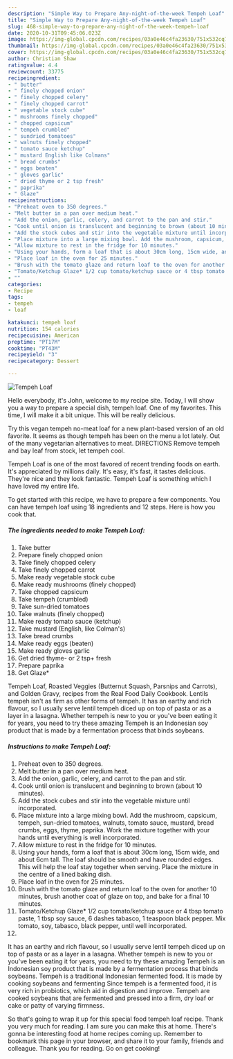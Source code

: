 ```yaml
---
description: "Simple Way to Prepare Any-night-of-the-week Tempeh Loaf"
title: "Simple Way to Prepare Any-night-of-the-week Tempeh Loaf"
slug: 468-simple-way-to-prepare-any-night-of-the-week-tempeh-loaf
date: 2020-10-31T09:45:06.023Z
image: https://img-global.cpcdn.com/recipes/03a0e46c4fa23630/751x532cq70/tempeh-loaf-recipe-main-photo.jpg
thumbnail: https://img-global.cpcdn.com/recipes/03a0e46c4fa23630/751x532cq70/tempeh-loaf-recipe-main-photo.jpg
cover: https://img-global.cpcdn.com/recipes/03a0e46c4fa23630/751x532cq70/tempeh-loaf-recipe-main-photo.jpg
author: Christian Shaw
ratingvalue: 4.4
reviewcount: 33775
recipeingredient:
- " butter"
- " finely chopped onion"
- " finely chopped celery"
- " finely chopped carrot"
- " vegetable stock cube"
- " mushrooms finely chopped"
- " chopped capsicum"
- " tempeh crumbled"
- " sundried tomatoes"
- " walnuts finely chopped"
- " tomato sauce ketchup"
- " mustard English like Colmans"
- " bread crumbs"
- " eggs beaten"
- " gloves garlic"
- " dried thyme or 2 tsp fresh"
- " paprika"
- " Glaze"
recipeinstructions:
- "Preheat oven to 350 degrees."
- "Melt butter in a pan over medium heat."
- "Add the onion, garlic, celery, and carrot to the pan and stir."
- "Cook until onion is translucent and beginning to brown (about 10 minutes)."
- "Add the stock cubes and stir into the vegetable mixture until incorporated."
- "Place mixture into a large mixing bowl. Add the mushroom, capsicum, tempeh, sun-dried tomatoes, walnuts, tomato sauce, mustard, bread crumbs, eggs, thyme, paprika. Work the mixture together with your hands until everything is well incorporated."
- "Allow mixture to rest in the fridge for 10 minutes."
- "Using your hands, form a loaf that is about 30cm long, 15cm wide, and about 6cm tall. The loaf should be smooth and have rounded edges. This will help the loaf stay together when serving. Place the mixture in the centre of a lined baking dish."
- "Place loaf in the oven for 25 minutes."
- "Brush with the tomato glaze and return loaf to the oven for another 10 minutes, brush another coat of glaze on top, and bake for a final 10 minutes."
- "Tomato/Ketchup Glaze* 1/2 cup tomato/ketchup sauce or 4 tbsp tomato paste, 1 tbsp soy sauce, 6 dashes tabasco, 1 teaspoon black pepper. Mix tomato, soy, tabasco, black pepper, until well incorporated."
- ""
categories:
- Recipe
tags:
- tempeh
- loaf

katakunci: tempeh loaf 
nutrition: 154 calories
recipecuisine: American
preptime: "PT17M"
cooktime: "PT43M"
recipeyield: "3"
recipecategory: Dessert

---
```



![Tempeh Loaf](https://img-global.cpcdn.com/recipes/03a0e46c4fa23630/751x532cq70/tempeh-loaf-recipe-main-photo.jpg)

Hello everybody, it's John, welcome to my recipe site. Today, I will show you a way to prepare a special dish, tempeh loaf. One of my favorites. This time, I will make it a bit unique. This will be really delicious.

Try this vegan tempeh no-meat loaf for a new plant-based version of an old favorite. It seems as though tempeh has been on the menu a lot lately. Out of the many vegetarian alternatives to meat. DIRECTIONS Remove tempeh and bay leaf from stock, let tempeh cool.

Tempeh Loaf is one of the most favored of recent trending foods on earth. It's appreciated by millions daily. It's easy, it's fast, it tastes delicious. They're nice and they look fantastic. Tempeh Loaf is something which I have loved my entire life.


To get started with this recipe, we have to prepare a few components. You can have tempeh loaf using 18 ingredients and 12 steps. Here is how you cook that.

<!--inarticleads1-->

##### The ingredients needed to make Tempeh Loaf:

1. Take  butter
1. Prepare  finely chopped onion
1. Take  finely chopped celery
1. Take  finely chopped carrot
1. Make ready  vegetable stock cube
1. Make ready  mushrooms (finely chopped)
1. Take  chopped capsicum
1. Take  tempeh (crumbled)
1. Take  sun-dried tomatoes
1. Take  walnuts (finely chopped)
1. Make ready  tomato sauce (ketchup)
1. Take  mustard (English, like Colman&#39;s)
1. Take  bread crumbs
1. Make ready  eggs (beaten)
1. Make ready  gloves garlic
1. Get  dried thyme- or 2 tsp+ fresh
1. Prepare  paprika
1. Get  Glaze*


Tempeh Loaf, Roasted Veggies (Butternut Squash, Parsnips and Carrots), and Golden Gravy, recipes from the Real Food Daily Cookbook. Lentils tempeh isn&#39;t as firm as other forms of tempeh. It has an earthy and rich flavour, so I usually serve lentil tempeh diced up on top of pasta or as a layer in a lasagna. Whether tempeh is new to you or you&#39;ve been eating it for years, you need to try these amazing Tempeh is an Indonesian soy product that is made by a fermentation process that binds soybeans. 

<!--inarticleads2-->

##### Instructions to make Tempeh Loaf:

1. Preheat oven to 350 degrees.
1. Melt butter in a pan over medium heat.
1. Add the onion, garlic, celery, and carrot to the pan and stir.
1. Cook until onion is translucent and beginning to brown (about 10 minutes).
1. Add the stock cubes and stir into the vegetable mixture until incorporated.
1. Place mixture into a large mixing bowl. Add the mushroom, capsicum, tempeh, sun-dried tomatoes, walnuts, tomato sauce, mustard, bread crumbs, eggs, thyme, paprika. Work the mixture together with your hands until everything is well incorporated.
1. Allow mixture to rest in the fridge for 10 minutes.
1. Using your hands, form a loaf that is about 30cm long, 15cm wide, and about 6cm tall. The loaf should be smooth and have rounded edges. This will help the loaf stay together when serving. Place the mixture in the centre of a lined baking dish.
1. Place loaf in the oven for 25 minutes.
1. Brush with the tomato glaze and return loaf to the oven for another 10 minutes, brush another coat of glaze on top, and bake for a final 10 minutes.
1. Tomato/Ketchup Glaze* 1/2 cup tomato/ketchup sauce or 4 tbsp tomato paste, 1 tbsp soy sauce, 6 dashes tabasco, 1 teaspoon black pepper. Mix tomato, soy, tabasco, black pepper, until well incorporated.
1. 


It has an earthy and rich flavour, so I usually serve lentil tempeh diced up on top of pasta or as a layer in a lasagna. Whether tempeh is new to you or you&#39;ve been eating it for years, you need to try these amazing Tempeh is an Indonesian soy product that is made by a fermentation process that binds soybeans. Tempeh is a traditional Indonesian fermented food. It is made by cooking soybeans and fermenting Since tempeh is a fermented food, it is very rich in probiotics, which aid in digestion and improve. Tempeh are cooked soybeans that are fermented and pressed into a firm, dry loaf or cake or patty of varying firmness. 

So that's going to wrap it up for this special food tempeh loaf recipe. Thank you very much for reading. I am sure you can make this at home. There's gonna be interesting food at home recipes coming up. Remember to bookmark this page in your browser, and share it to your family, friends and colleague. Thank you for reading. Go on get cooking!
